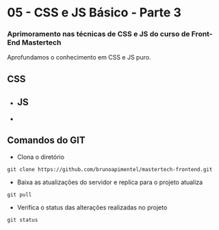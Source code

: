 # 05 - CSS e JS Básico - Parte 3

### Aprimoramento nas técnicas de CSS e JS do curso de Front-End Mastertech

Aprofundamos o conhecimento em CSS e JS puro.

## CSS

* ## JS
* 
## Comandos do GIT

* Clona o diretório

`git clone https://github.com/brunoapimentel/mastertech-frontend.git`

* Baixa as atualizações do servidor e replica para o projeto atualiza

`git pull`

* Verifica o status das alterações realizadas no projeto

`git status`

